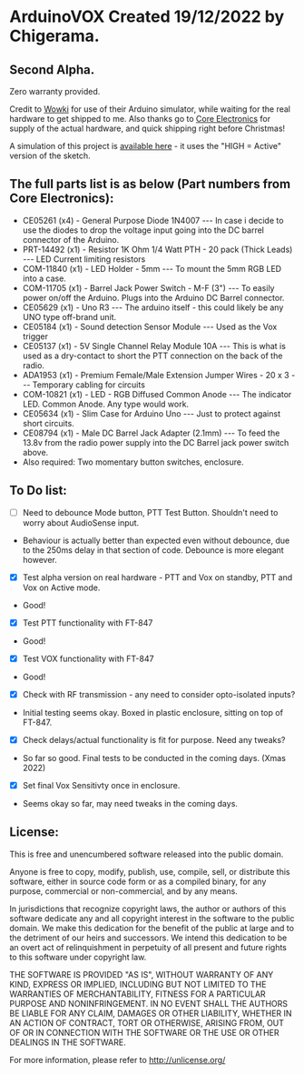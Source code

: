 # ArduinoVOX Created 19/12/2022 by Chigerama.

## Second Alpha.

Zero warranty provided.

Credit to [Wowki](https://wokwi.com) for use of their Arduino simulator, while waiting for the real hardware to get shipped to me.
Also thanks go to [Core Electronics](https://core-electronics.com.au) for supply of the actual hardware, and quick shipping right before Christmas!

A simulation of this project is [available here](https://wokwi.com/projects/351784284891120213) - it uses the "HIGH = Active" version of the sketch.

## The full parts list is as below (Part numbers from Core Electronics):
* CE05261 (x4) - General Purpose Diode 1N4007 --- In case i decide to use the diodes to drop the voltage input going into the DC barrel connector of the Arduino.
* PRT-14492 (x1) - Resistor 1K Ohm 1/4 Watt PTH - 20 pack (Thick Leads) --- LED Current limiting resistors
* COM-11840 (x1) - LED Holder - 5mm --- To mount the 5mm RGB LED into a case.
* COM-11705 (x1) - Barrel Jack Power Switch - M-F (3") --- To easily power on/off the Arduino. Plugs into the Arduino DC Barrel connector.
* CE05629 (x1) - Uno R3 --- The arduino itself - this could likely be any UNO type off-brand unit.
* CE05184 (x1) - Sound detection Sensor Module --- Used as the Vox trigger
* CE05137 (x1) - 5V Single Channel Relay Module 10A --- This is what is used as a dry-contact to short the PTT connection on the back of the radio.
* ADA1953 (x1) - Premium Female/Male Extension Jumper Wires - 20 x 3 --- Temporary cabling for circuits
* COM-10821 (x1) - LED - RGB Diffused Common Anode --- The indicator LED. Common Anode. Any type would work.
* CE05634 (x1) - Slim Case for Arduino Uno --- Just to protect against short circuits.
* CE08794 (x1) - Male DC Barrel Jack Adapter (2.1mm) --- To feed the 13.8v from the radio power supply into the DC Barrel jack power switch above.
* Also required: Two momentary button switches, enclosure.

## To Do list:
- [ ] Need to debounce Mode button, PTT Test Button. Shouldn't need to worry about AudioSense input.
* Behaviour is actually better than expected even without debounce, due to the 250ms delay in that section of code. Debounce is more elegant however.
- [x] Test alpha version on real hardware - PTT and Vox on standby, PTT and Vox on Active mode.
* Good!
- [x] Test PTT functionality with FT-847
* Good!
- [x] Test VOX functionality with FT-847
* Good!
- [x] Check with RF transmission - any need to consider opto-isolated inputs?
* Initial testing seems okay. Boxed in plastic enclosure, sitting on top of FT-847. 
- [x] Check delays/actual functionality is fit for purpose. Need any tweaks?
* So far so good. Final tests to be conducted in the coming days. (Xmas 2022)
- [x] Set final Vox Sensitivty once in enclosure.
* Seems okay so far, may need tweaks in the coming days.


## License:
This is free and unencumbered software released into the public domain.

Anyone is free to copy, modify, publish, use, compile, sell, or
distribute this software, either in source code form or as a compiled
binary, for any purpose, commercial or non-commercial, and by any
means.

In jurisdictions that recognize copyright laws, the author or authors
of this software dedicate any and all copyright interest in the
software to the public domain. We make this dedication for the benefit
of the public at large and to the detriment of our heirs and
successors. We intend this dedication to be an overt act of
relinquishment in perpetuity of all present and future rights to this
software under copyright law.

THE SOFTWARE IS PROVIDED "AS IS", WITHOUT WARRANTY OF ANY KIND,
EXPRESS OR IMPLIED, INCLUDING BUT NOT LIMITED TO THE WARRANTIES OF
MERCHANTABILITY, FITNESS FOR A PARTICULAR PURPOSE AND NONINFRINGEMENT.
IN NO EVENT SHALL THE AUTHORS BE LIABLE FOR ANY CLAIM, DAMAGES OR
OTHER LIABILITY, WHETHER IN AN ACTION OF CONTRACT, TORT OR OTHERWISE,
ARISING FROM, OUT OF OR IN CONNECTION WITH THE SOFTWARE OR THE USE OR
OTHER DEALINGS IN THE SOFTWARE.

For more information, please refer to <http://unlicense.org/>

